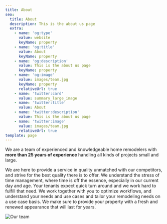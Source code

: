 ```yaml
---
title: About
seo:
  title: About
  description: This is the about us page
  extra:
    - name: 'og:type'
      value: website
      keyName: property
    - name: 'og:title'
      value: About
      keyName: property
    - name: 'og:description'
      value: This is the about us page
      keyName: property
    - name: 'og:image'
      value: images/team.jpg
      keyName: property
      relativeUrl: true
    - name: 'twitter:card'
      value: summary_large_image
    - name: 'twitter:title'
      value: About
    - name: 'twitter:description'
      value: This is the about us page
    - name: 'twitter:image'
      value: images/team.jpg
      relativeUrl: true
template: page
---
```

We are a team of experienced and knowledgeable home remodelers with **more than 25 years of experience** handling all kinds of projects small and large.

We are here to provide a service in quality unmatched with our competitors, and strive for the best quality there is to offer.  We understand the stress of time management, where time is off the essence, especially in our current day and age. Your tenants expect quick turn around and we work hard to fulfill that need.  We work together with you to optimize workflows, and understand your needs and use cases and tailor your remodeling needs on a use case basis. We make sure to provide your property with a fresh and renewed appearance that will last for years.

![Our team](/images/team.jpg)

